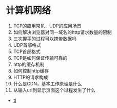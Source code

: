 # 计算机网络
1. TCP的应用常见，UDP的应用场景
2. 如何解决浏览器对同一域名的http请求数量的限制
3. 三次握手的过程可以携带数据吗
4. UDP首部格式
5. TCP首部格式
6. TCP是如何保证传输可靠的
7. http的缓存机制
8.  如何控制http缓存
9.  HTTP的请求构成
10. 什么是CDN，基本工作原理是什么
11. 从输入url到显示页面这个过程发生了什么

* [tl](https://juejin.cn/post/6927462502393446414/)